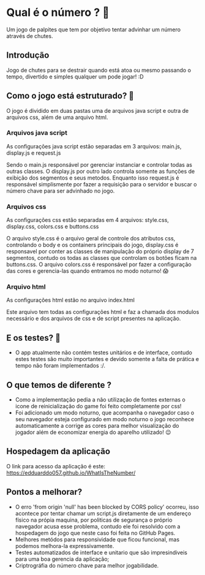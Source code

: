 # Qual é o número ? 🎰

Um jogo de palpites que tem por objetivo tentar advinhar um número através de chutes.

## Introdução

Jogo de chutes para se destrair quando está atoa ou mesmo passando o tempo, divertido e simples qualquer um pode jogar! :D  

## Como o jogo está estruturado? 🤔

O jogo é dividido em duas pastas uma de arquivos java script e outra de arquivos css, além de uma arquivo html.

### Arquivos java script

As configurações java script estão separadas em 3 arquivos: main.js, display.js e request.js

Sendo o main.js responsável por gerenciar instanciar e controlar todas as outras classes. 
O display.js por outro lado controla somente as funções de exibição dos segmentos e seus metodos.
Enquanto isso request.js é responsável simplismente por fazer a requisição para o servidor e buscar o número chave para ser advinhado no jogo. 

### Arquivos css

As configurações css estão separadas em 4 arquivos: style.css, display.css, colors.css e buttons.css

O arquivo style.css é o arquivo  geral de controle dos atributos css, controlando o body e os containers principais do jogo,
display.css é responsavel por conter as classes de manipulação do próprio display de 7 segmentos, contudo os todas as classes
que controlam os botões ficam na buttons.css. 
O arquivo colors.css é responsável por fazer a configuração das cores e gerencia-las quando entramos no modo noturno! 😱

### Arquivo html

As configurações html estão no arquivo index.html

Este arquivo tem todas as configurações html e faz a chamada dos modulos necessário e dos arquivos de css
e de script presentes na aplicação.

## E os testes? 🤔
- O app atualmente não contém testes unitários e de interface, contudo estes testes são muito importantes e devido somente a falta de prática
  e tempo não foram implementados :/.

## O que temos de diferente ?
 - Como a implementação pedia a não utilização de fontes externas o icone de reinicialização do game foi feito completamente por css!
 - Foi adicionado um modo noturno, que acompanha o navegador caso o seu navegador esteja configurado em modo noturno o jogo reconhece
    automaticamente a corrige as cores para melhor visualização do jogador além de economizar energia do aparelho utilizado! 😉

## Hospedagem da aplicação
  O link para acesso da aplicação é este: https://edduarddo057.github.io/WhatIsTheNumber/ 
 
## Pontos a melhorar?
- O erro 'from origin 'null' has been blocked by CORS policy' ocorreu, isso acontece por tentar chamar um script.js diretamente de um endereço físico na própia 
  maquina, por politicas de segurança o próprio navegador acusa esse problema, contudo ele foi resolvido com a hospedagem do jogo que neste caso foi feita
  no GitHub Pages.
- Melhores metódos para responsividade que ficou funcional, mas podemos melhora-la expressivamente.
- Testes automatizados de interface e unitario que são impresindiveis para uma boa gerencia da aplicação;
- Criptrográfia do número chave para melhor jogabilidade.
